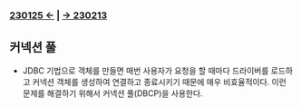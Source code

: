 ﻿#
### [230125 ←](/221205-230127_JSP/230125/) | [→ 230213](/230130-_Spring/230213/)

## 커넥션 풀

- JDBC 기법으로 객체를 만들면 매번 사용자가 요청을 할 때마다 드라이버를 로드하고 커넥션 객체를 생성하여 연결하고 종료시키기 때문에 매우 비효율적이다. 이런 문제를 해결하기 위해서 커넥션 풀(DBCP)을 사용한다.